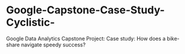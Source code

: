 # Google-Capstone-Case-Study-Cyclistic-
Google Data Analytics Capstone Project: Case study: How does a bike-share navigate speedy success?
